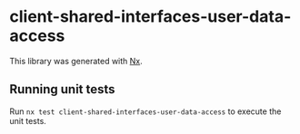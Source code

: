 # client-shared-interfaces-user-data-access

This library was generated with [Nx](https://nx.dev).

## Running unit tests

Run `nx test client-shared-interfaces-user-data-access` to execute the unit tests.

